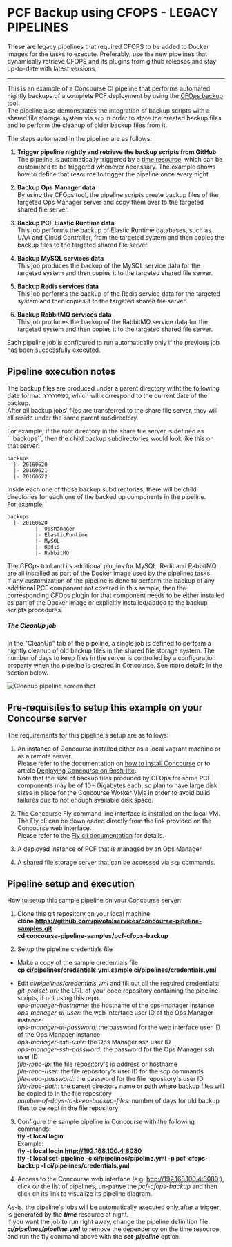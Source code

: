 # PCF Backup using CFOPS - LEGACY PIPELINES

These are legacy pipelines that required CFOPS to be added to Docker images for the tasks to execute. Preferably, use the new pipelines that dynamically retrieve CFOPS and its plugins from github releases and stay up-to-date with latest versions.

---

This is an example of a Concourse CI pipeline that performs automated nightly backups of a complete PCF deployment by using the [CFOps backup tool](http://www.cfops.io/).  
The pipeline also demonstrates the integration of backup scripts with a shared file storage system via ```scp``` in order to store the created backup files and to perform the cleanup of older backup files from it.


The steps automated in the pipeline are as follows:

1. **Trigger pipeline nightly and retrieve the backup scripts from GitHub**  
   The pipeline is automatically triggered by a [time resource](https://github.com/concourse/time-resource), which can be customized to be triggered whenever necessary. The example shows how to define that resource to trigger the pipeline once every night.

1. **Backup Ops Manager data**  
   By using the CFOps tool, the pipeline scripts create backup files of the targeted Ops Manager server and copy them over to the targeted shared file server.

1. **Backup PCF Elastic Runtime data**  
   This job performs the backup of Elastic Runtime databases, such as UAA and Cloud Controller, from the targeted system and then copies the backup files to the targeted shared file server.

1. **Backup MySQL services data**  
   This job produces the backup of the MySQL service data for the targeted system and then copies it to the targeted shared file server.

1. **Backup Redis services data**  
   This job performs the backup of the Redis service data for the targeted system and then copies it to the targeted shared file server.

1. **Backup RabbitMQ services data**  
   This job produces the backup of the RabbitMQ service data for the targeted system and then copies it to the targeted shared file server.

Each pipeline job is configured to run automatically only if the previous job has been successfully executed.

## Pipeline execution notes

The backup files are produced under a parent directory witht the following date format: ```YYYYMMDD```, which will correspond to the current date of the backup.  
After all backup jobs' files are transferred to the share file server, they will all reside under the same parent subdirectory.  

For example, if the root directory in the share file server is defined as ```backups``, then the child backup subdirectories would look like this on that server:
```
backups
  |- 20160620
  |- 20160621
  |- 20160622
```

Inside each one of those backup subdirectories, there will be child directories for each one of the backed up components in the pipeline.  
For example:
```
backups
  |- 20160620
         |- OpsManager
         |- ElasticRuntime
         |- MySQL
         |- Redis
         |- RabbitMQ
```

The CFOps tool and its additional plugins for MySQL, Redit and RabbitMQ are all installed as part of the Docker image used by the pipelines tasks.   
If any customization of the pipeline is done to perform the backup of any additional PCF component not covered in this sample, then the corresponding CFOps plugin for that component needs to be either installed as part of the Docker image or explicitly installed/added to the backup scripts procedures.

##### The CleanUp job
In the "CleanUp" tab of the pipeline, a single job is defined to perform a nightly cleanup of old backup files in the shared file storage system. The number of days to keep files in the server is controlled by a configuration property when the pipeline is created in Concourse. See more details in the section below.

![Cleanup pipeline screenshot](https://raw.githubusercontent.com/pivotalservices/concourse-pipeline-samples/master/common/images/pcf-cfops-backup-cleanup.jpg)

## Pre-requisites to setup this example on your Concourse server

The requirements for this pipeline's setup are as follows:

1. An instance of Concourse installed either as a local vagrant machine or as a remote server.  
   Please refer to the documentation on [how to install Concourse](http://concourse.ci/installing.html) or to article [Deploying Concourse on Bosh-lite](https://github.com/pivotalservices/concourse-pipeline-samples/tree/master/concourse-on-bosh-lite).  
   Note that the size of backup files produced by CFOps for some PCF components may be of 10+ Gigabytes each, so plan to have large disk sizes in place for the Concourse Worker VMs in order to avoid build failures due to not enough available disk space.

1. The Concourse Fly command line interface is installed on the local VM.  
   The Fly cli can be downloaded directly from the link provided on the Concourse web interface.  
   Please refer to the [Fly cli documentation](http://concourse.ci/fly-cli.html) for details.

1. A deployed instance of PCF that is managed by an Ops Manager

1. A shared file storage server that can be accessed via ```scp``` commands.

## Pipeline setup and execution

How to setup this sample pipeline on your Concourse server:

1. Clone this git repository on your local machine  
   __clone https://github.com/pivotalservices/concourse-pipeline-samples.git__  
   __cd concourse-pipeline-samples/pcf-cfops-backup__

1. Setup the pipeline credentials file
  * Make a copy of the sample credentials file  
  __cp ci/pipelines/credentials.yml.sample ci/pipelines/credentials.yml__  

  * Edit _ci/pipelines/credentials.yml_ and fill out all the required credentials:  
_git-project-url:_ the URL of your code repository containing the pipeline scripts, if not using this repo.  
_ops-manager-hostname:_ the hostname of the ops-manager instance   
_ops-manager-ui-user:_ the web interface user ID of the Ops Manager instance   
_ops-manager-ui-password:_ the password for the web interface user ID of the Ops Manager instance  
_ops-manager-ssh-user:_ the Ops Manager ssh user ID  
_ops-manager-ssh-password:_ the password for the Ops Manager ssh user ID  
_file-repo-ip:_ the file repository's ip address or hostname   
_file-repo-user:_ the file repository's user ID for the scp commands   
_file-repo-password:_ the password for the file repository's user ID   
_file-repo-path:_ the parent directory name or path where backup files will be copied to in the file repository    
_number-of-days-to-keep-backup-files:_ number of days for old backup files to be kept in the file repository   


3. Configure the sample pipeline in Concourse with the following commands:  
   __fly -t local login <concourse-url>__  
   Example:  
   __fly -t local login http://192.168.100.4:8080__  
   __fly -t local set-pipeline -c ci/pipelines/pipeline.yml -p pcf-cfops-backup -l ci/pipelines/credentials.yml__

4. Access to the Concourse web interface (e.g. http://192.168.100.4:8080 ), click on the list of pipelines, un-pause the _pcf-cfops-backup_ and then click on its link to visualize its pipeline diagram.

As-is, the pipeline's jobs will be automatically executed only after a trigger is generated by the ___time___ resource at night.   
If you want the job to run right away, change the pipeline definition file ___ci/pipelines/pipeline.yml___ to remove the dependency on the time resource and run the fly command above with the ___set-pipeline___ option.
